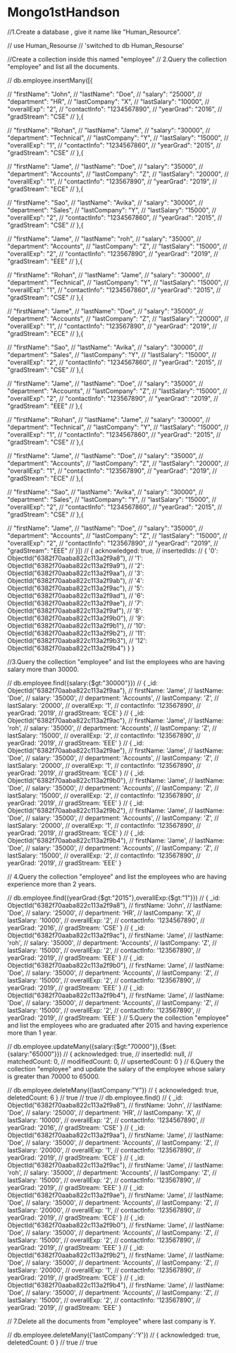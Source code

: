# Mongo1stHandson
//1.Create a database , give it name like "Human_Resource". 

// use Human_Resourse
// 'switched to db Human_Resourse'

//Create a collection inside this named "employee"
// 2.Query the collection "employee" and list all the documents.

// db.employee.insertMany([{
 
//   "firstName": "John",
//   "lastName": "Doe",
//   "salary": "25000",
//   "department": "HR",
//   "lastCompany": "X",
//   "lastSalary": "10000",
//   "overallExp": "2",
//   "contactInfo": "1234567890",
//   "yearGrad": "2016",
//   "gradStream": "CSE"
// },{
 
//   "firstName": "Rohan",
//   "lastName": "Jame",
//   "salary": "30000",
//   "department": "Technical",
//   "lastCompany": "Y",
//   "lastSalary": "15000",
//   "overallExp": "1",
//   "contactInfo": "1234567860",
//   "yearGrad": "2015",
//   "gradStream": "CSE"
// },{

//   "firstName": "Jame",
//   "lastName": "Doe",
//   "salary": "35000",
//   "department": "Accounts",
//   "lastCompany": "Z",
//   "lastSalary": "20000",
//   "overallExp": "1",
//   "contactInfo": "123567890",
//   "yearGrad": "2019",
//   "gradStream": "ECE"
// },{

//   "firstName": "Sao",
//   "lastName": "Avika",
//   "salary": "30000",
//   "department": "Sales",
//   "lastCompany": "Y",
//   "lastSalary": "15000",
//   "overallExp": "2",
//   "contactInfo": "1234567860",
//   "yearGrad": "2015",
//   "gradStream": "CSE"
// },{

//   "firstName": "Jame",
//   "lastName": "roh",
//   "salary": "35000",
//   "department": "Accounts",
//   "lastCompany": "Z",
//   "lastSalary": "15000",
//   "overallExp": "2",
//   "contactInfo": "123567890",
//   "yearGrad": "2019",
//   "gradStream": "EEE"
// },{
 
//   "firstName": "Rohan",
//   "lastName": "Jame",
//   "salary": "30000",
//   "department": "Technical",
//   "lastCompany": "Y",
//   "lastSalary": "15000",
//   "overallExp": "1",
//   "contactInfo": "1234567860",
//   "yearGrad": "2015",
//   "gradStream": "CSE"
// },{

//   "firstName": "Jame",
//   "lastName": "Doe",
//   "salary": "35000",
//   "department": "Accounts",
//   "lastCompany": "Z",
//   "lastSalary": "20000",
//   "overallExp": "1",
//   "contactInfo": "123567890",
//   "yearGrad": "2019",
//   "gradStream": "ECE"
// },{
 
//   "firstName": "Sao",
//   "lastName": "Avika",
//   "salary": "30000",
//   "department": "Sales",
//   "lastCompany": "Y",
//   "lastSalary": "15000",
//   "overallExp": "2",
//   "contactInfo": "1234567860",
//   "yearGrad": "2015",
//   "gradStream": "CSE"
// },{
 
//   "firstName": "Jame",
//   "lastName": "Doe",
//   "salary": "35000",
//   "department": "Accounts",
//   "lastCompany": "Z",
//   "lastSalary": "15000",
//   "overallExp": "2",
//   "contactInfo": "123567890",
//   "yearGrad": "2019",
//   "gradStream": "EEE"
// },{
 
//   "firstName": "Rohan",
//   "lastName": "Jame",
//   "salary": "30000",
//   "department": "Technical",
//   "lastCompany": "Y",
//   "lastSalary": "15000",
//   "overallExp": "1",
//   "contactInfo": "1234567860",
//   "yearGrad": "2015",
//   "gradStream": "CSE"
// },{
 
//   "firstName": "Jame",
//   "lastName": "Doe",
//   "salary": "35000",
//   "department": "Accounts",
//   "lastCompany": "Z",
//   "lastSalary": "20000",
//   "overallExp": "1",
//   "contactInfo": "123567890",
//   "yearGrad": "2019",
//   "gradStream": "ECE"
// },{
 
//   "firstName": "Sao",
//   "lastName": "Avika",
//   "salary": "30000",
//   "department": "Sales",
//   "lastCompany": "Y",
//   "lastSalary": "15000",
//   "overallExp": "2",
//   "contactInfo": "1234567860",
//   "yearGrad": "2015",
//   "gradStream": "CSE"
// },{
 
//   "firstName": "Jame",
//   "lastName": "Doe",
//   "salary": "35000",
//   "department": "Accounts",
//   "lastCompany": "Z",
//   "lastSalary": "15000",
//   "overallExp": "2",
//   "contactInfo": "123567890",
//   "yearGrad": "2019",
//   "gradStream": "EEE"
// }])
// { acknowledged: true,
//   insertedIds: 
//    { '0': ObjectId("6382f70aaba822c113a2f9a8"),
//      '1': ObjectId("6382f70aaba822c113a2f9a9"),
    //  '2': ObjectId("6382f70aaba822c113a2f9aa"),
//      '3': ObjectId("6382f70aaba822c113a2f9ab"),
//      '4': ObjectId("6382f70aaba822c113a2f9ac"),
//      '5': ObjectId("6382f70aaba822c113a2f9ad"),
//      '6': ObjectId("6382f70aaba822c113a2f9ae"),
//      '7': ObjectId("6382f70aaba822c113a2f9af"),
//      '8': ObjectId("6382f70aaba822c113a2f9b0"),
//      '9': ObjectId("6382f70aaba822c113a2f9b1"),
//      '10': ObjectId("6382f70aaba822c113a2f9b2"),
//      '11': ObjectId("6382f70aaba822c113a2f9b3"),
//      '12': ObjectId("6382f70aaba822c113a2f9b4") } }

//3.Query the collection "employee" and list the employees who are having salary more than 30000.

// db.employee.find({salary:{$gt:"30000"}})
// { _id: ObjectId("6382f70aaba822c113a2f9aa"),
//   firstName: 'Jame',
//   lastName: 'Doe',
//   salary: '35000',
//   department: 'Accounts',
//   lastCompany: 'Z',
//   lastSalary: '20000',
//   overallExp: '1',
//   contactInfo: '123567890',
//   yearGrad: '2019',
//   gradStream: 'ECE' }
// { _id: ObjectId("6382f70aaba822c113a2f9ac"),
//   firstName: 'Jame',
//   lastName: 'roh',
//   salary: '35000',
//   department: 'Accounts',
//   lastCompany: 'Z',
//   lastSalary: '15000',
//   overallExp: '2',
//   contactInfo: '123567890',
//   yearGrad: '2019',
//   gradStream: 'EEE' }
// { _id: ObjectId("6382f70aaba822c113a2f9ae"),
//   firstName: 'Jame',
//   lastName: 'Doe',
//   salary: '35000',
//   department: 'Accounts',
//   lastCompany: 'Z',
//   lastSalary: '20000',
//   overallExp: '1',
//   contactInfo: '123567890',
//   yearGrad: '2019',
//   gradStream: 'ECE' }
// { _id: ObjectId("6382f70aaba822c113a2f9b0"),
//   firstName: 'Jame',
//   lastName: 'Doe',
//   salary: '35000',
//   department: 'Accounts',
//   lastCompany: 'Z',
//   lastSalary: '15000',
//   overallExp: '2',
//   contactInfo: '123567890',
//   yearGrad: '2019',
//   gradStream: 'EEE' }
// { _id: ObjectId("6382f70aaba822c113a2f9b2"),
//   firstName: 'Jame',
//   lastName: 'Doe',
//   salary: '35000',
//   department: 'Accounts',
//   lastCompany: 'Z',
//   lastSalary: '20000',
//   overallExp: '1',
//   contactInfo: '123567890',
//   yearGrad: '2019',
//   gradStream: 'ECE' }
// { _id: ObjectId("6382f70aaba822c113a2f9b4"),
//   firstName: 'Jame',
//   lastName: 'Doe',
//   salary: '35000',
//   department: 'Accounts',
//   lastCompany: 'Z',
//   lastSalary: '15000',
//   overallExp: '2',
//   contactInfo: '123567890',
//   yearGrad: '2019',
//   gradStream: 'EEE' }

// 4.Query the collection "employee" and list the employees who are having experience more than 2 years.

// db.employee.find({yearGrad:{$gt:"2015"},overallExp:{$gt:"1"}})
// { _id: ObjectId("6382f70aaba822c113a2f9a8"),
// firstName: 'John',
// lastName: 'Doe',
// salary: '25000',
// department: 'HR',
// lastCompany: 'X',
// lastSalary: '10000',
// overallExp: '2',
// contactInfo: '1234567890',
// yearGrad: '2016',
// gradStream: 'CSE' }
// { _id: ObjectId("6382f70aaba822c113a2f9ac"),
// firstName: 'Jame',
// lastName: 'roh',
// salary: '35000',
// department: 'Accounts',
// lastCompany: 'Z',
// lastSalary: '15000',
// overallExp: '2',
// contactInfo: '123567890',
// yearGrad: '2019',
// gradStream: 'EEE' }
// { _id: ObjectId("6382f70aaba822c113a2f9b0"),
// firstName: 'Jame',
// lastName: 'Doe',
// salary: '35000',
// department: 'Accounts',
// lastCompany: 'Z',
// lastSalary: '15000',
// overallExp: '2',
// contactInfo: '123567890',
// yearGrad: '2019',
// gradStream: 'EEE' }
// { _id: ObjectId("6382f70aaba822c113a2f9b4"),
// firstName: 'Jame',
// lastName: 'Doe',
// salary: '35000',
// department: 'Accounts',
// lastCompany: 'Z',
// lastSalary: '15000',
// overallExp: '2',
// contactInfo: '123567890',
// yearGrad: '2019',
// gradStream: 'EEE' }
// 5.Query the collection "employee" and list the employees who are graduated after 2015 and having experience more than 1 year.

// db.employee.updateMany({salary:{$gt:"70000"}},{$set:{salary:"65000"}})
// { acknowledged: true,
//   insertedId: null,
//   matchedCount: 0,
//   modifiedCount: 0,
//   upsertedCount: 0 }
// 6.Query the collection "employee" and update the salary of the employee whose salary is greater than 70000 to 65000.

// db.employee.deleteMany({lastCompany:"Y"})
// { acknowledged: true, deletedCount: 6 }
// true
// true
// db.employee.find()
// { _id: ObjectId("6382f70aaba822c113a2f9a8"),
//   firstName: 'John',
//   lastName: 'Doe',
//   salary: '25000',
//   department: 'HR',
//   lastCompany: 'X',
//   lastSalary: '10000',
//   overallExp: '2',
//   contactInfo: '1234567890',
//   yearGrad: '2016',
//   gradStream: 'CSE' }
// { _id: ObjectId("6382f70aaba822c113a2f9aa"),
//   firstName: 'Jame',
//   lastName: 'Doe',
//   salary: '35000',
//   department: 'Accounts',
//   lastCompany: 'Z',
//   lastSalary: '20000',
//   overallExp: '1',
//   contactInfo: '123567890',
//   yearGrad: '2019',
//   gradStream: 'ECE' }
// { _id: ObjectId("6382f70aaba822c113a2f9ac"),
//   firstName: 'Jame',
//   lastName: 'roh',
//   salary: '35000',
//   department: 'Accounts',
//   lastCompany: 'Z',
//   lastSalary: '15000',
//   overallExp: '2',
//   contactInfo: '123567890',
//   yearGrad: '2019',
//   gradStream: 'EEE' }
// { _id: ObjectId("6382f70aaba822c113a2f9ae"),
//   firstName: 'Jame',
//   lastName: 'Doe',
//   salary: '35000',
//   department: 'Accounts',
//   lastCompany: 'Z',
//   lastSalary: '20000',
//   overallExp: '1',
//   contactInfo: '123567890',
//   yearGrad: '2019',
//   gradStream: 'ECE' }
// { _id: ObjectId("6382f70aaba822c113a2f9b0"),
//   firstName: 'Jame',
//   lastName: 'Doe',
//   salary: '35000',
//   department: 'Accounts',
//   lastCompany: 'Z',
//   lastSalary: '15000',
//   overallExp: '2',
//   contactInfo: '123567890',
//   yearGrad: '2019',
//   gradStream: 'EEE' }
// { _id: ObjectId("6382f70aaba822c113a2f9b2"),
//   firstName: 'Jame',
//   lastName: 'Doe',
//   salary: '35000',
//   department: 'Accounts',
//   lastCompany: 'Z',
//   lastSalary: '20000',
//   overallExp: '1',
//   contactInfo: '123567890',
//   yearGrad: '2019',
//   gradStream: 'ECE' }
// { _id: ObjectId("6382f70aaba822c113a2f9b4"),
//   firstName: 'Jame',
//   lastName: 'Doe',
//   salary: '35000',
//   department: 'Accounts',
//   lastCompany: 'Z',
//   lastSalary: '15000',
//   overallExp: '2',
//   contactInfo: '123567890',
//   yearGrad: '2019',
//   gradStream: 'EEE' }

// 7.Delete all the documents from "employee" where last company is Y.

// db.employee.deleteMany({'lastCompany':'Y'})
// { acknowledged: true, deletedCount: 0 }
// true
// true
